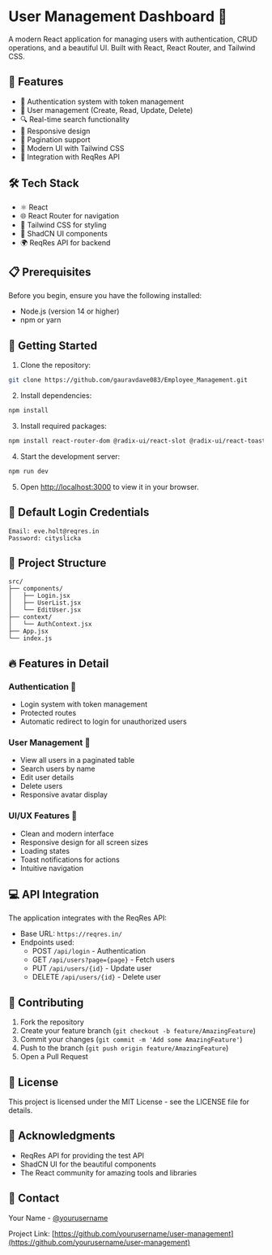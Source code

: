 # User Management Dashboard 🎯

A modern React application for managing users with authentication, CRUD operations, and a beautiful UI. Built with React, React Router, and Tailwind CSS.

## 🌟 Features

- 🔐 Authentication system with token management
- 👥 User management (Create, Read, Update, Delete)
- 🔍 Real-time search functionality
- 📱 Responsive design
- 📄 Pagination support
- 🎨 Modern UI with Tailwind CSS
- 🚀 Integration with ReqRes API

## 🛠️ Tech Stack

- ⚛️ React
- 🌐 React Router for navigation
- 🎨 Tailwind CSS for styling
- 🔧 ShadCN UI components
- 🌍 ReqRes API for backend

## 📋 Prerequisites

Before you begin, ensure you have the following installed:
- Node.js (version 14 or higher)
- npm or yarn

## 🚀 Getting Started

1. Clone the repository:
```bash
git clone https://github.com/gauravdave083/Employee_Management.git
```

2. Install dependencies:
```bash
npm install
```

3. Install required packages:
```bash
npm install react-router-dom @radix-ui/react-slot @radix-ui/react-toast class-variance-authority clsx tailwindcss-animate lucide-react tailwindcss
```

4. Start the development server:
```bash
npm run dev
```

5. Open [http://localhost:3000](http://localhost:3000) to view it in your browser.

## 🔑 Default Login Credentials

```
Email: eve.holt@reqres.in
Password: cityslicka
```

## 📁 Project Structure

```
src/
├── components/
│   ├── Login.jsx
│   ├── UserList.jsx
│   └── EditUser.jsx
├── context/
│   └── AuthContext.jsx
├── App.jsx
└── index.js
```

## 🔥 Features in Detail

### Authentication 🔐
- Login system with token management
- Protected routes
- Automatic redirect to login for unauthorized users

### User Management 👥
- View all users in a paginated table
- Search users by name
- Edit user details
- Delete users
- Responsive avatar display

### UI/UX Features 🎨
- Clean and modern interface
- Responsive design for all screen sizes
- Loading states
- Toast notifications for actions
- Intuitive navigation

## 💻 API Integration

The application integrates with the ReqRes API:
- Base URL: `https://reqres.in/`
- Endpoints used:
  - POST `/api/login` - Authentication
  - GET `/api/users?page={page}` - Fetch users
  - PUT `/api/users/{id}` - Update user
  - DELETE `/api/users/{id}` - Delete user

## 🤝 Contributing

1. Fork the repository
2. Create your feature branch (`git checkout -b feature/AmazingFeature`)
3. Commit your changes (`git commit -m 'Add some AmazingFeature'`)
4. Push to the branch (`git push origin feature/AmazingFeature`)
5. Open a Pull Request

## 📝 License

This project is licensed under the MIT License - see the LICENSE file for details.

## 👏 Acknowledgments

- ReqRes API for providing the test API
- ShadCN UI for the beautiful components
- The React community for amazing tools and libraries

## 📧 Contact

Your Name - [@yourusername](https://twitter.com/yourusername)

Project Link: [https://github.com/yourusername/user-management](https://github.com/yourusername/user-management)